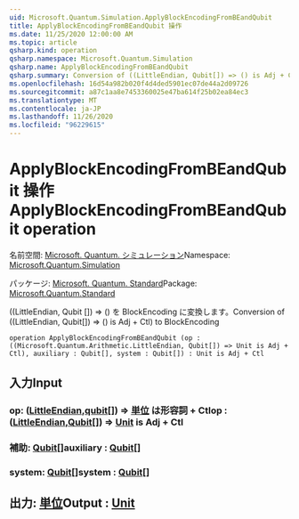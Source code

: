 ```yaml
---
uid: Microsoft.Quantum.Simulation.ApplyBlockEncodingFromBEandQubit
title: ApplyBlockEncodingFromBEandQubit 操作
ms.date: 11/25/2020 12:00:00 AM
ms.topic: article
qsharp.kind: operation
qsharp.namespace: Microsoft.Quantum.Simulation
qsharp.name: ApplyBlockEncodingFromBEandQubit
qsharp.summary: Conversion of ((LittleEndian, Qubit[]) => () is Adj + Ctl) to BlockEncoding
ms.openlocfilehash: 16d54a982b020f4d4ded5901ec07de44a2d09726
ms.sourcegitcommit: a87c1aa8e7453360025e47ba614f25b02ea84ec3
ms.translationtype: MT
ms.contentlocale: ja-JP
ms.lasthandoff: 11/26/2020
ms.locfileid: "96229615"
---
```

# <a name="applyblockencodingfrombeandqubit-operation"></a><span data-ttu-id="d09d3-102">ApplyBlockEncodingFromBEandQubit 操作</span><span class="sxs-lookup"><span data-stu-id="d09d3-102">ApplyBlockEncodingFromBEandQubit operation</span></span>

<span data-ttu-id="d09d3-103">名前空間: [Microsoft. Quantum. シミュレーション](xref:Microsoft.Quantum.Simulation)</span><span class="sxs-lookup"><span data-stu-id="d09d3-103">Namespace: [Microsoft.Quantum.Simulation](xref:Microsoft.Quantum.Simulation)</span></span>

<span data-ttu-id="d09d3-104">パッケージ: [Microsoft. Quantum. Standard](https://nuget.org/packages/Microsoft.Quantum.Standard)</span><span class="sxs-lookup"><span data-stu-id="d09d3-104">Package: [Microsoft.Quantum.Standard](https://nuget.org/packages/Microsoft.Quantum.Standard)</span></span>


<span data-ttu-id="d09d3-105">((LittleEndian, Qubit []) => () を BlockEncoding に変換します。</span><span class="sxs-lookup"><span data-stu-id="d09d3-105">Conversion of ((LittleEndian, Qubit[]) => () is Adj + Ctl) to BlockEncoding</span></span>

```qsharp
operation ApplyBlockEncodingFromBEandQubit (op : ((Microsoft.Quantum.Arithmetic.LittleEndian, Qubit[]) => Unit is Adj + Ctl), auxiliary : Qubit[], system : Qubit[]) : Unit is Adj + Ctl
```


## <a name="input"></a><span data-ttu-id="d09d3-106">入力</span><span class="sxs-lookup"><span data-stu-id="d09d3-106">Input</span></span>

### <a name="op--littleendianqubit--unit--is-adj--ctl"></a><span data-ttu-id="d09d3-107">op: ([LittleEndian](xref:Microsoft.Quantum.Arithmetic.LittleEndian),[qubit](xref:microsoft.quantum.lang-ref.qubit)[]) => [単位](xref:microsoft.quantum.lang-ref.unit)  は形容詞 + Ctl</span><span class="sxs-lookup"><span data-stu-id="d09d3-107">op : ([LittleEndian](xref:Microsoft.Quantum.Arithmetic.LittleEndian),[Qubit](xref:microsoft.quantum.lang-ref.qubit)[]) => [Unit](xref:microsoft.quantum.lang-ref.unit)  is Adj + Ctl</span></span>




### <a name="auxiliary--qubit"></a><span data-ttu-id="d09d3-108">補助: [Qubit](xref:microsoft.quantum.lang-ref.qubit)[]</span><span class="sxs-lookup"><span data-stu-id="d09d3-108">auxiliary : [Qubit](xref:microsoft.quantum.lang-ref.qubit)[]</span></span>




### <a name="system--qubit"></a><span data-ttu-id="d09d3-109">system: [Qubit](xref:microsoft.quantum.lang-ref.qubit)[]</span><span class="sxs-lookup"><span data-stu-id="d09d3-109">system : [Qubit](xref:microsoft.quantum.lang-ref.qubit)[]</span></span>





## <a name="output--unit"></a><span data-ttu-id="d09d3-110">出力: [単位](xref:microsoft.quantum.lang-ref.unit)</span><span class="sxs-lookup"><span data-stu-id="d09d3-110">Output : [Unit](xref:microsoft.quantum.lang-ref.unit)</span></span>

